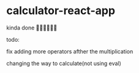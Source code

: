 # calculator-react-app
 
kinda done 🥵🥵🥵🥵🥵🥵


todo:

fix adding more operators afther the multiplication

changing the way to calculate(not using eval)

